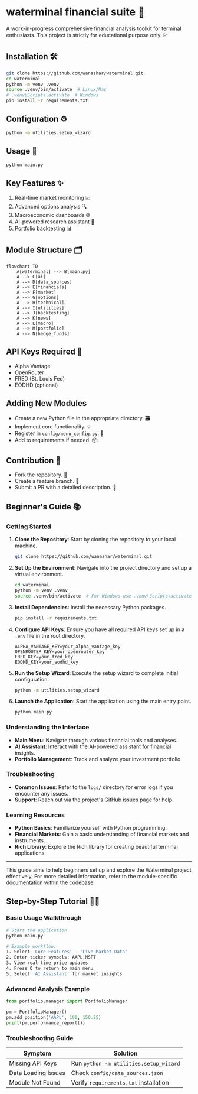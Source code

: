 # waterminal financial suite 🚀

A work-in-progress comprehensive financial analysis toolkit for terminal enthusiasts. This project is strictly for educational purpose only. 💹

## Installation 🛠️

```bash
git clone https://github.com/wanazhar/waterminal.git
cd waterminal
python -m venv .venv
source .venv/bin/activate  # Linux/Mac
# .venv\Scripts\activate  # Windows
pip install -r requirements.txt
```

## Configuration ⚙️

```bash
python -m utilities.setup_wizard
```

## Usage 🚀

```bash
python main.py
```

## Key Features ✨

1. Real-time market monitoring 📈
2. Advanced options analysis 🔍
3. Macroeconomic dashboards 🌐
4. AI-powered research assistant 🤖
5. Portfolio backtesting 📊

## Module Structure 🗂️

```mermaid
flowchart TD
    A[waterminal] --> B[main.py]
    A --> C[ai]
    A --> D[data_sources]
    A --> E[financials]
    A --> F[market]
    A --> G[options]
    A --> H[technical]
    A --> I[utilities]
    A --> J[backtesting]
    A --> K[news]
    A --> L[macro]
    A --> M[portfolio]
    A --> N[hedge_funds]
```

## API Keys Required 🔑

- Alpha Vantage
- OpenRouter
- FRED (St. Louis Fed)
- EODHD (optional)

## Adding New Modules

- Create a new Python file in the appropriate directory. 🗃️
- Implement core functionality. 💡
- Register in `config/menu_config.py`. 📝
- Add to requirements if needed. 📦

## Contribution 🤝

- Fork the repository. 🍴
- Create a feature branch. 🌱
- Submit a PR with a detailed description. 🚀

## Beginner's Guide 📚

### Getting Started

1. **Clone the Repository**: Start by cloning the repository to your local machine.
   ```bash
   git clone https://github.com/wanazhar/waterminal.git
   ```

2. **Set Up the Environment**: Navigate into the project directory and set up a virtual environment.
   ```bash
   cd waterminal
   python -m venv .venv
   source .venv/bin/activate  # For Windows use .venv\Scripts\activate
   ```

3. **Install Dependencies**: Install the necessary Python packages.
   ```bash
   pip install -r requirements.txt
   ```

4. **Configure API Keys**: Ensure you have all required API keys set up in a `.env` file in the root directory.
   ```
   ALPHA_VANTAGE_KEY=your_alpha_vantage_key
   OPENROUTER_KEY=your_openrouter_key
   FRED_KEY=your_fred_key
   EODHD_KEY=your_eodhd_key
   ```

5. **Run the Setup Wizard**: Execute the setup wizard to complete initial configuration.
   ```bash
   python -m utilities.setup_wizard
   ```

6. **Launch the Application**: Start the application using the main entry point.
   ```bash
   python main.py
   ```

### Understanding the Interface

- **Main Menu**: Navigate through various financial tools and analyses.
- **AI Assistant**: Interact with the AI-powered assistant for financial insights.
- **Portfolio Management**: Track and analyze your investment portfolio.

### Troubleshooting

- **Common Issues**: Refer to the `logs/` directory for error logs if you encounter any issues.
- **Support**: Reach out via the project's GitHub issues page for help.

### Learning Resources

- **Python Basics**: Familiarize yourself with Python programming.
- **Financial Markets**: Gain a basic understanding of financial markets and instruments.
- **Rich Library**: Explore the Rich library for creating beautiful terminal applications.

---

This guide aims to help beginners set up and explore the Waterminal project effectively. For more detailed information, refer to the module-specific documentation within the codebase.

## Step-by-Step Tutorial 🧑🏫

### Basic Usage Walkthrough
```bash
# Start the application
python main.py

# Example workflow:
1. Select 'Core Features' → 'Live Market Data'
2. Enter ticker symbols: AAPL,MSFT
3. View real-time price updates
4. Press Q to return to main menu
5. Select 'AI Assistant' for market insights
```

### Advanced Analysis Example
```python
from portfolio.manager import PortfolioManager

pm = PortfolioManager()
pm.add_position('AAPL', 100, 150.25)
print(pm.performance_report())
```

### Troubleshooting Guide
| Symptom | Solution |
|---------|----------|
| Missing API Keys | Run `python -m utilities.setup_wizard` |
| Data Loading Issues | Check `config/data_sources.json` |
| Module Not Found | Verify `requirements.txt` installation |

